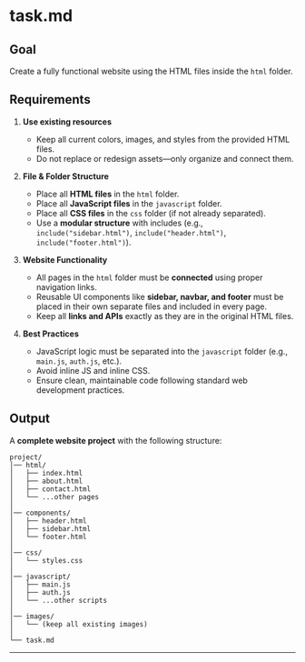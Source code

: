 # task.md

## Goal

Create a fully functional website using the HTML files inside the `html` folder.

## Requirements

1. **Use existing resources**

   * Keep all current colors, images, and styles from the provided HTML files.
   * Do not replace or redesign assets—only organize and connect them.

2. **File & Folder Structure**

   * Place all **HTML files** in the `html` folder.
   * Place all **JavaScript files** in the `javascript` folder.
   * Place all **CSS files** in the `css` folder (if not already separated).
   * Use a **modular structure** with includes (e.g., `include("sidebar.html")`, `include("header.html")`, `include("footer.html")`).

3. **Website Functionality**

   * All pages in the `html` folder must be **connected** using proper navigation links.
   * Reusable UI components like **sidebar, navbar, and footer** must be placed in their own separate files and included in every page.
   * Keep all **links and APIs** exactly as they are in the original HTML files.

4. **Best Practices**

   * JavaScript logic must be separated into the `javascript` folder (e.g., `main.js`, `auth.js`, etc.).
   * Avoid inline JS and inline CSS.
   * Ensure clean, maintainable code following standard web development practices.

## Output

A **complete website project** with the following structure:

```
project/
│── html/
│   ├── index.html
│   ├── about.html
│   ├── contact.html
│   └── ...other pages
│
│── components/
│   ├── header.html
│   ├── sidebar.html
│   └── footer.html
│
│── css/
│   └── styles.css
│
│── javascript/
│   ├── main.js
│   ├── auth.js
│   └── ...other scripts
│
│── images/
│   └── (keep all existing images)
│
└── task.md
```

---